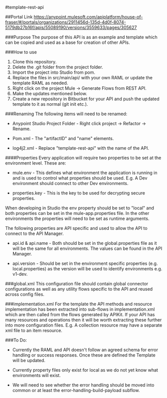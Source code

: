 #template-rest-api

##Portal Link 
https://anypoint.mulesoft.com/apiplatform/house-of-fraser/#/portals/organizations/2911456d-135d-4d0f-8074-5179db27b16f/apis/55089190/versions/3559633/pages/305627


###Purpose
The purpose of this API is as an example and template which can be copied and used as a base for creation of other APIs.


###How to use
1. Clone this repository.
2. Delete the .git folder from the project folder.
3. Import the project into Studio from pom.
4. Replace the files in src/main/api/ with your own RAML or update the template RAML as needed.
5. Right click on the project Mule -> Generate Flows from REST API.
5. Make the updates mentioned below.
6. Create a new repository in Bitbucket for your API and push the updated template to it as normal (git init etc.).


###Renaming
The following items will need to be renamed:

* Anypoint Studio Project Folder - Right click project -> Refactor -> Rename.

* Pom.xml - The "artifactID" and "name" elements.

* log4j2.xml - Replace "template-rest-api" with the name of the API.


####Properties
Every application will require two properties to be set at the environment level. These are:

* mule.env - This defines what environment the application is running in and is used to control what properties should be used. E.g. A Dev environment should connect to other Dev environments.

* properties.key - This is the key to be used for decrypting secure properties.

When developing in Studio the env property should be set to "local" and both properties can be set in the mule-app.properties file. In the other environments the properties will need to be set as runtime arguments.

The following properties are API specific and used to allow the API to connect to the API Manager.

* api.id & api.name - Both should be set in the global.properties file as it will be the same for all environments. The values can be found in the API Manager.

* api.version - Should be set in the environment specific properties (e.g. local.properties) as the version will be used to identify environments e.g. v1-dev.

###global.xml 
This configuration file should contain global connector configurations as well as any utility flows specific to the API and reused across config files.

###implementation.xml
For the template the API methods and resource implementation has been extracted into sub-flows in implementation.xml which are then called from the flows generated by APIKit.
If your API has many resources and operations then it will be worth extracting these further into more configuration files. E.g. A collection resource may have a separate xml file to an item resource.

###To Do:

* Currently the RAML and API doesn't follow an agreed schema for error handling or success responses. Once these are defined the Template will be updated.

* Currently property files only exist for local as we do not yet know what environments will exist.

* We will need to see whether the error handling should be moved into common or at least the error-handling-build-payload subflow.